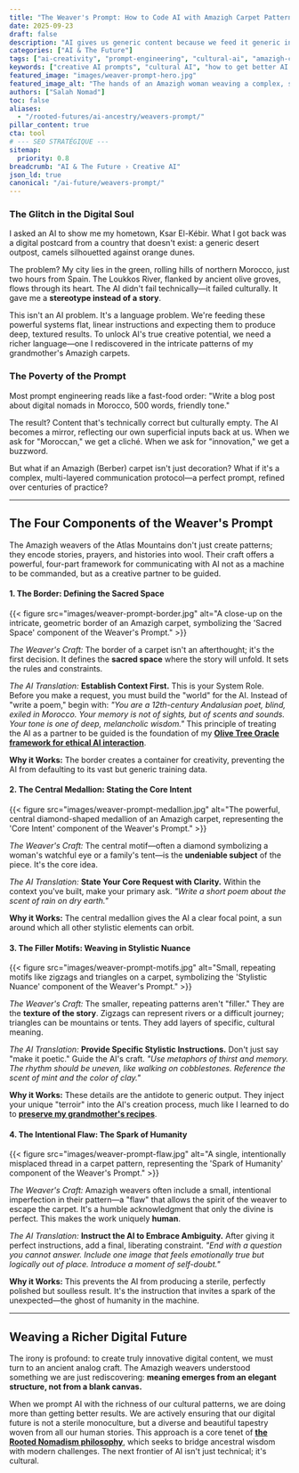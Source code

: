 ```yaml
---
title: "The Weaver's Prompt: How to Code AI with Amazigh Carpet Patterns"
date: 2025-09-23
draft: false
description: "AI gives us generic content because we feed it generic instructions. To get truly meaningful results, we must learn the patterned language of North Africa's indigenous Amazigh weavers."
categories: ["AI & The Future"]
tags: ["ai-creativity", "prompt-engineering", "cultural-ai", "amazigh-culture", "rooted-nomadism", "digital-craft"]
keywords: ["creative AI prompts", "cultural AI", "how to get better AI results", "Amazigh art", "Salah Nomad Weaver's Prompt", "ethical AI prompting"]
featured_image: "images/weaver-prompt-hero.jpg"
featured_image_alt: "The hands of an Amazigh woman weaving a complex, symbolic pattern on a traditional loom, with glowing digital data streams emerging from the threads."
authors: ["Salah Nomad"]
toc: false
aliases:
  - "/rooted-futures/ai-ancestry/weavers-prompt/"
pillar_content: true
cta: tool
# --- SEO STRATÉGIQUE ---
sitemap:
  priority: 0.8
breadcrumb: "AI & The Future › Creative AI"
json_ld: true
canonical: "/ai-future/weavers-prompt/"
---
```


### The Glitch in the Digital Soul

I asked an AI to show me my hometown, Ksar El-Kébir. What I got back was a digital postcard from a country that doesn't exist: a generic desert outpost, camels silhouetted against orange dunes.

The problem? My city lies in the green, rolling hills of northern Morocco, just two hours from Spain. The Loukkos River, flanked by ancient olive groves, flows through its heart. The AI didn't fail technically—it failed culturally. It gave me a **stereotype instead of a story**.

This isn't an AI problem. It's a language problem. We're feeding these powerful systems flat, linear instructions and expecting them to produce deep, textured results. To unlock AI's true creative potential, we need a richer language—one I rediscovered in the intricate patterns of my grandmother's Amazigh carpets.

### The Poverty of the Prompt

Most prompt engineering reads like a fast-food order: "Write a blog post about digital nomads in Morocco, 500 words, friendly tone."

The result? Content that's technically correct but culturally empty. The AI becomes a mirror, reflecting our own superficial inputs back at us. When we ask for "Moroccan," we get a cliché. When we ask for "innovation," we get a buzzword.

But what if an Amazigh (Berber) carpet isn't just decoration? What if it's a complex, multi-layered communication protocol—a perfect prompt, refined over centuries of practice?

---

## The Four Components of the Weaver's Prompt

The Amazigh weavers of the Atlas Mountains don't just create patterns; they encode stories, prayers, and histories into wool. Their craft offers a powerful, four-part framework for communicating with AI not as a machine to be commanded, but as a creative partner to be guided.

#### 1. The Border: Defining the Sacred Space

{{< figure src="images/weaver-prompt-border.jpg" alt="A close-up on the intricate, geometric border of an Amazigh carpet, symbolizing the 'Sacred Space' component of the Weaver's Prompt." >}}

*The Weaver's Craft:* The border of a carpet isn't an afterthought; it's the first decision. It defines the **sacred space** where the story will unfold. It sets the rules and constraints.

*The AI Translation:* **Establish Context First.** This is your System Role. Before you make a request, you must build the "world" for the AI. Instead of "write a poem," begin with: *"You are a 12th-century Andalusian poet, blind, exiled in Morocco. Your memory is not of sights, but of scents and sounds. Your tone is one of deep, melancholic wisdom."* 
This principle of treating the AI as a partner to be guided is the foundation of my [**Olive Tree Oracle framework for ethical AI interaction**](/glossary/olive-tree-oracle/).

**Why it Works:** The border creates a container for creativity, preventing the AI from defaulting to its vast but generic training data.

#### 2. The Central Medallion: Stating the Core Intent

{{< figure src="images/weaver-prompt-medallion.jpg" alt="The powerful, central diamond-shaped medallion of an Amazigh carpet, representing the 'Core Intent' component of the Weaver's Prompt." >}}

*The Weaver's Craft:* The central motif—often a diamond symbolizing a woman's watchful eye or a family's tent—is the **undeniable subject** of the piece. It's the core idea.

*The AI Translation:* **State Your Core Request with Clarity.** Within the context you've built, make your primary ask. *"Write a short poem about the scent of rain on dry earth."*

**Why it Works:** The central medallion gives the AI a clear focal point, a sun around which all other stylistic elements can orbit.

#### 3. The Filler Motifs: Weaving in Stylistic Nuance

{{< figure src="images/weaver-prompt-motifs.jpg" alt="Small, repeating motifs like zigzags and triangles on a carpet, symbolizing the 'Stylistic Nuance' component of the Weaver's Prompt." >}}

*The Weaver's Craft:* The smaller, repeating patterns aren't "filler." They are the **texture of the story**. Zigzags can represent rivers or a difficult journey; triangles can be mountains or tents. They add layers of specific, cultural meaning.

*The AI Translation:* **Provide Specific Stylistic Instructions.** Don't just say "make it poetic." Guide the AI's craft. *"Use metaphors of thirst and memory. The rhythm should be uneven, like walking on cobblestones. Reference the scent of mint and the color of clay."*

**Why it Works:** These details are the antidote to generic output. They inject your unique "terroir" into the AI's creation process, much like I learned to do to **[preserve my grandmother's recipes](/stories-wisdom/saffron-argan-algorithms/)**.

#### 4. The Intentional Flaw: The Spark of Humanity

{{< figure src="images/weaver-prompt-flaw.jpg" alt="A single, intentionally misplaced thread in a carpet pattern, representing the 'Spark of Humanity' component of the Weaver's Prompt." >}}

*The Weaver's Craft:* Amazigh weavers often include a small, intentional imperfection in their pattern—a "flaw" that allows the spirit of the weaver to escape the carpet. It's a humble acknowledgment that only the divine is perfect. This makes the work uniquely **human**.

*The AI Translation:* **Instruct the AI to Embrace Ambiguity.** After giving it perfect instructions, add a final, liberating constraint. *"End with a question you cannot answer. Include one image that feels emotionally true but logically out of place. Introduce a moment of self-doubt."*

**Why it Works:** This prevents the AI from producing a sterile, perfectly polished but soulless result. It's the instruction that invites a spark of the unexpected—the ghost of humanity in the machine.

---

## Weaving a Richer Digital Future

The irony is profound: to create truly innovative digital content, we must turn to an ancient analog craft. The Amazigh weavers understood something we are just rediscovering: **meaning emerges from an elegant structure, not from a blank canvas.**

When we prompt AI with the richness of our cultural patterns, we are doing more than getting better results. We are actively ensuring that our digital future is not a sterile monoculture, but a diverse and beautiful tapestry woven from all our human stories. This approach is a core tenet of **[the Rooted Nomadism philosophy](/stories-wisdom/rooted-nomadism-philosophy/)**, which seeks to bridge ancestral wisdom with modern challenges. The next frontier of AI isn't just technical; it's cultural.